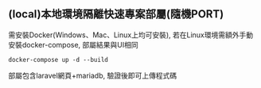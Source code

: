 ## (local)本地環境隔離快速專案部屬(隨機PORT)
需安裝Docker(Windows、Mac、Linux上均可安裝), 若在Linux環境需額外手動安裝docker-compose, 部屬結果與UI相同
``` 
docker-compose up -d --build 
```
部屬包含laravel網頁+mariadb, 驗證後即可上傳程式碼
